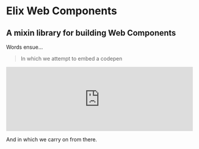 # Elix Web Components
## A mixin library for building Web Components

Words ensue...

> In which we attempt to embed a codepen

<iframe height="173" style="width: 100%;" scrolling="no" title="Test" src="https://codepen.io/robbear/embed/yLOQvxZ?height=173&theme-id=dark&default-tab=js" frameborder="no" loading="lazy" allowtransparency="true" allowfullscreen="true">
  See the Pen <a href='https://codepen.io/robbear/pen/yLOQvxZ'>Test</a> by Rob Bearman
  (<a href='https://codepen.io/robbear'>@robbear</a>) on <a href='https://codepen.io'>CodePen</a>.
</iframe>

<br>

And in which we carry on from there.
